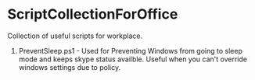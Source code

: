 # ScriptCollectionForOffice
Collection of useful scripts for workplace.
1. PreventSleep.ps1 - Used for Preventing Windows from going to sleep mode and keeps skype status availble. Useful when you can't override windows settings due to policy.
